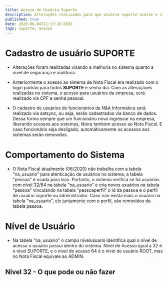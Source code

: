 ```yaml
---
title: Acesso de Usuário Suporte
description: Alterações realizadas para que usuário suporte acesse o sistema do Nota Fiscal
published: true
date: 2020-06-04T21:17:28.603Z
tags: suporte, acesso
---
```


# Cadastro de usuário SUPORTE

* Alterações foram realizadas visando a melhoria no sistema quanto a nível de segurança e auditoria.

* Anteriormente o acesso ao sistema de Nota Fiscal era realizado com o login padrão para todos **SUPORTE** e senha dia. Com as alteraçãoes realizadas no sistema, o acesso para usuários da empresa, será realizado via CPF e senha pessoal.

* O cadastro de usuários de funcionários da N&A Informática será realizado via satsync, ou seja, serão cadastrados via banco de dados. Dessa forma sempre que um funcionário novo ingressar na empresa, liberando acessos aos sistemas, libera também acesso ao Nota Fiscal. E caso funcionário seja desligado, automáticamente os acessos aos sistemas serão removidos.

# Comportamento do Sistema

* O Nota Fiscal atualmente (06/2020) não trabalha com a tabela "na_usuario" para atenticação de usuários no sistema, a tabela "pessoa" é usada para isso. Portanto, o sistema verifica se há usuários com nível 32/64 na tabela "na_usuario" e cria novos usuários na tabela "pessoa" vinculando na tabela "pessoaperfil" o id da pessoa e o perfil de usuário suporte ou administrador. Caso não exista mais o usuário na tabela "na_usuario", ele juntamente com o perfil, são removidos da tabela pessoa.

# Nível de Usuário

* Na tabela "na_usuario" o campo nivelusuario identifica qual o nível de acesso o usuário possui dentro do sistema. Nivel de Acesso igual a 32 é o nível SUPORTE, e o nivel de acesso 64 é o nivel de usuário ROOT, mas no Nota Fiscal equivale ao ADMIN.

## Nível 32 - O que pode ou não fazer











